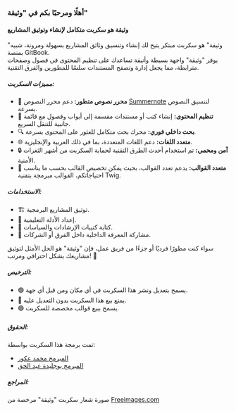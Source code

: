 ### أهلًا ومرحبًا بكم في "وثيقة"

#### وثيقة هو سكربت متكامل لإنشاء وتوثيق المشاريع
"وثيقة" هو سكربت مبتكر يتيح لك إنشاء وتنسيق وثائق المشاريع بسهولة ومرونة، شبيه بمنصة GitBook.  
يوفر "وثيقة" واجهة بسيطة وأنيقة تساعدك على تنظيم المحتوى في فصول وصفحات مترابطة، مما يجعل إدارة وتصفح المستندات سلسًا للمطورين والفرق التقنية.

##### **مميزات السكربت:**
- 📝 **محرر نصوص متطور:** دعم محرر النصوص [Summernote](https://summernote.org/) لتنسيق النصوص بسرعة.
- 📂 **تنظيم المحتوى:** إنشاء كتب أو مستندات مقسمة إلى أبواب وفصول مع قائمة جانبية للتنقل السريع.
- 🔍 **بحث داخلي فوري:** محرك بحث متكامل للعثور على المحتوى بسرعة.
- 🌐 **متعدد اللغات:** دعم اللغات المتعددة، بما في ذلك العربية والإنجليزية.
- 🔒 **آمن ومحمي:** تم استخدام أحدث الطرق التقنية لحماية السكربت من أشهر الثغرات الأمنية.
- 🎨 **متعدد القوالب:** يدعم تعدد القوالب، بحيث يمكن تخصيص القالب بحسب ما يناسب احتياجاتكم، القوالب مبرمجة بتقنية Twig.

##### **الاستخدامات:**
- 🏗️ توثيق المشاريع البرمجية.
- 📘 إعداد الأدلة التعليمية.
- 📑 كتابة كتيبات الإرشادات والسياسات.
- 🧠 مشاركة المعرفة الداخلية داخل الفرق أو الشركات.

سواء كنت مطورًا فرديًا أو جزءًا من فريق عمل، فإن "وثيقة" هو الحل الأمثل لتوثيق مشاريعك بشكل احترافي ومرتب! 🚀

##### **الترخيص:**
- 🟢 يسمح بتعديل ونشر هذا السكربت في أي مكان ومن قبل أي جهة.
- 🛑 يمنع بيع هذا السكربت بدون التعديل عليه.
- 🟢 يسمح ببيع قوالب مخصصة للسكربت.

##### **الحقوق:**
تمت برمجة هذا السكربت بواسطة:
- [المبرمج محمد عكور](https://akour.me/ar/)
- [المبرمج بوجليدة عبد الحق](https://abdelhak.me)

##### **المراجع:**
صورة شعار سكربت "وثيقة" مرخصة من [Freeimages.com](https://www.freeimages.com/)
